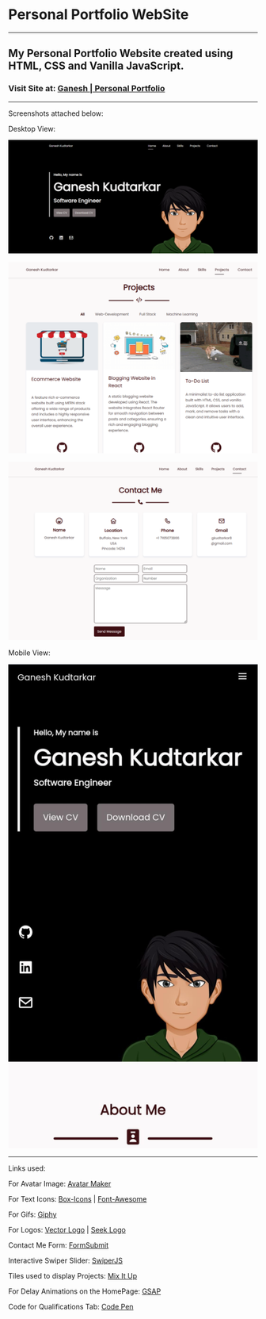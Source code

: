# Personal Portfolio WebSite

---

## My Personal Portfolio Website created using HTML, CSS and Vanilla JavaScript.

### Visit Site at: [Ganesh | Personal Portfolio](https://ganesh-kdt.github.io/Personal-Portfolio/)

---

Screenshots attached below:

Desktop View:

![Capture_PersonalPortfolio_HomePage.PNG](https://github.com/Ganesh-Kdt/Personal-Portfolio/blob/main/Captured%20Images/personal_portfolio_home_page.png)

![Capture_PersonalPortfolio_ProjectsPage.PNG](https://github.com/Ganesh-Kdt/Personal-Portfolio/blob/main/Captured%20Images/personal_portfolio_projects_page.png)

![Capture_PersonalPortfolio_Collaboration.PNG](https://github.com/Ganesh-Kdt/Personal-Portfolio/blob/main/Captured%20Images/personal_portfolio_contact_me_page.png)

Mobile View:

![Capture_PersonalPortfolio_Footer-Mobile.PNG](https://github.com/Ganesh-Kdt/Personal-Portfolio/blob/main/Captured%20Images/personal_portfolio_mobile_view_page.jpeg)

---

Links used:

For Avatar Image: [Avatar Maker](https://avatarmaker.com/)

For Text Icons: [Box-Icons](https://boxicons.com/) | [Font-Awesome](https://fontawesome.com/)

For Gifs: [Giphy](https://giphy.com/)

For Logos: [Vector Logo](https://www.vectorlogo.zone/) | [Seek Logo](https://seeklogo.com/)

Contact Me Form: [FormSubmit](https://formsubmit.co/)

Interactive Swiper Slider: [SwiperJS](https://swiperjs.com/)

Tiles used to display Projects: [Mix It Up](https://www.kunkalabs.com/mixitup/)

For Delay Animations on the HomePage: [GSAP](https://greensock.com/gsap/)

Code for Qualifications Tab: [Code Pen](https://codepen.io/ambresh20/pen/qBvONjw)
